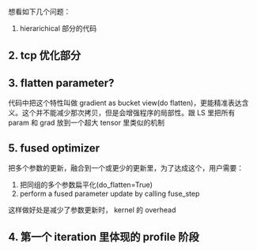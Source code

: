 想看如下几个问题：

1. hierarichical 部分的代码
## 2. tcp 优化部分

## 3. flatten parameter?
代码中把这个特性叫做 gradient as bucket view(do flatten)，更能精准表达含义。这个并不能减少那次拷贝，但是会增强程序的局部性。跟 LS 里把所有 param 和 grad 放到一个超大 tensor 里类似的机制
## 5. fused optimizer
把多个参数的更新，融合到一个或更少的更新里，为了达成这个，用户需要：

1. 把同组的多个参数扁平化(do_flatten=True)
2. perform a fused parameter update by calling fuse_step

这样做好处是减少了参数更新时， kernel 的 overhead
## 4. 第一个 iteration 里体现的 profile 阶段

